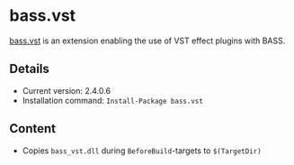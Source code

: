 bass.vst
===

[bass.vst] is an extension enabling the use of VST effect plugins with BASS.

Details
---
  - Current version: 2.4.0.6
  - Installation command: ``Install-Package bass.vst``

Content
---
  - Copies ``bass_vst.dll`` during ``BeforeBuild``-targets to ``$(TargetDir)``

[bass.vst]:       http://www.un4seen.com/bass.html